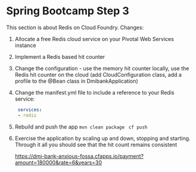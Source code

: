 # Spring Bootcamp Step 3

This section is about Redis on Cloud Foundry. Changes:

1. Allocate a free Redis cloud service on your Pivotal Web Services instance

2. Implement a Redis based hit counter

3. Change the configuration - use the memory hit counter locally, use the Redis hit counter on the cloud (add CloudConfiguration class, add a profile to the @Bean class in DmibankApplication)

4. Change the manifest.yml file to include a reference to your Redis service:

   ```yaml
    services:
    - redis
   ```
5. Rebuild and push the app
   `mvn clean package`
   ` cf push`
   
6. Exercise the application by scaling up and down, stopping and starting. Through it all you should see that the hit count remains consistent

   https://dmi-bank-anxious-fossa.cfapps.io/payment?amount=180000&rate=6&years=30
   